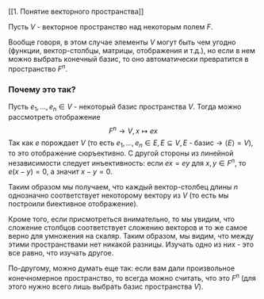 [[1. Понятие векторного пространства]]

Пусть $V$ - векторное пространство над некоторым полем $F$.

Вообще говоря, в этом случае элементы $V$ могут быть чем угодно (функции, вектор-столбцы, матрицы, отображения и т.д.), но если в нем можно выбрать конечный базис, то оно автоматически превратится в пространство $F^n$. 

### Почему это так?
Пусть $e_1,\ldots,e_n\in V$ - некоторый базис пространства $V$. Тогда можно рассмотреть отображение 
$$F^n \to V, x \mapsto ex$$
Так как $e$ порождает $V$ (то есть $e_1,...,e_n \in E, E \subseteq V, E\text{ - базис} \rightarrow \langle E \rangle = V$), то это отображение сюръективно. С другой стороны из линейной независимости следует инъективность: если $ex = ey$ для $x,y\in F^n$, то $e (x - y) = 0$, а значит $x - y = 0$.

Таким образом мы получаем, что каждый вектор-столбец длины $n$ однозначно соответствует некоторому вектору из $V$ (то есть мы построили биективное отображение).

Кроме того, если присмотреться внимательно, то мы увидим, что сложение столбцов соответствует сложению векторов и то же самое верно для умножения на скаляр.
Таким образом, мы видим, что между этими пространствами нет никакой разницы.
Изучать одно из них - это все равно, что изучать другое.

По-другому, можно думать еще так: если вам дали произвольное конечномерное пространство, то всегда можно считать, что это $F^n$ (для этого нужно всего лишь выбрать базис пространства $V$).
